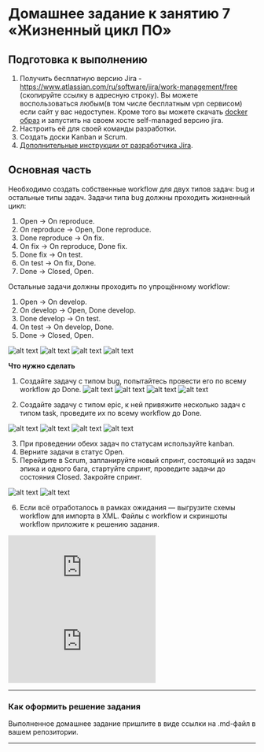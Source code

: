 # Домашнее задание к занятию 7 «Жизненный цикл ПО»

## Подготовка к выполнению

1. Получить бесплатную версию Jira - https://www.atlassian.com/ru/software/jira/work-management/free (скопируйте ссылку в адресную строку). Вы можете воспользоваться любым(в том числе бесплатным vpn сервисом) если сайт у вас недоступен. Кроме того вы можете скачать [docker образ](https://hub.docker.com/r/atlassian/jira-software/#) и запустить на своем хосте self-managed версию jira.
2. Настроить её для своей команды разработки.
3. Создать доски Kanban и Scrum.
4. [Дополнительные инструкции от разработчика Jira](https://support.atlassian.com/jira-cloud-administration/docs/import-and-export-issue-workflows/).

## Основная часть

Необходимо создать собственные workflow для двух типов задач: bug и остальные типы задач. Задачи типа bug должны проходить жизненный цикл:

1. Open -> On reproduce.
2. On reproduce -> Open, Done reproduce.
3. Done reproduce -> On fix.
4. On fix -> On reproduce, Done fix.
5. Done fix -> On test.
6. On test -> On fix, Done.
7. Done -> Closed, Open.

Остальные задачи должны проходить по упрощённому workflow:

1. Open -> On develop.
2. On develop -> Open, Done develop.
3. Done develop -> On test.
4. On test -> On develop, Done.
5. Done -> Closed, Open.

![alt text](https://github.com/MaratKN/09-ci-01-intro/blob/main/1.png)
![alt text](https://github.com/MaratKN/09-ci-01-intro/blob/main/2.png)
![alt text](https://github.com/MaratKN/09-ci-01-intro/blob/main/3.png)
![alt text](https://github.com/MaratKN/09-ci-01-intro/blob/main/4.png)

**Что нужно сделать**

1. Создайте задачу с типом bug, попытайтесь провести его по всему workflow до Done. 
![alt text](https://github.com/MaratKN/09-ci-01-intro/blob/main/5.png)
![alt text](https://github.com/MaratKN/09-ci-01-intro/blob/main/6.png)
![alt text](https://github.com/MaratKN/09-ci-01-intro/blob/main/7.png)
![alt text](https://github.com/MaratKN/09-ci-01-intro/blob/main/8.png)


2. Создайте задачу с типом epic, к ней привяжите несколько задач с типом task, проведите их по всему workflow до Done. 

![alt text](https://github.com/MaratKN/09-ci-01-intro/blob/main/9.png)
![alt text](https://github.com/MaratKN/09-ci-01-intro/blob/main/10.png)
![alt text](https://github.com/MaratKN/09-ci-01-intro/blob/main/11.png)
![alt text](https://github.com/MaratKN/09-ci-01-intro/blob/main/12.png)

3. При проведении обеих задач по статусам используйте kanban. 
4. Верните задачи в статус Open.
5. Перейдите в Scrum, запланируйте новый спринт, состоящий из задач эпика и одного бага, стартуйте спринт, проведите задачи до состояния Closed. Закройте спринт.

![alt text](https://github.com/MaratKN/09-ci-01-intro/blob/main/13.png)
![alt text](https://github.com/MaratKN/09-ci-01-intro/blob/main/14.png)

6. Если всё отработалось в рамках ожидания — выгрузите схемы workflow для импорта в XML. Файлы с workflow и скриншоты workflow приложите к решению задания.

![alt text](https://github.com/MaratKN/09-ci-01-intro/blob/main/Bug%20Workflow.xml)
![alt text](https://github.com/MaratKN/09-ci-01-intro/blob/main/General%20Workflow.xml)


---

### Как оформить решение задания

Выполненное домашнее задание пришлите в виде ссылки на .md-файл в вашем репозитории.

---


